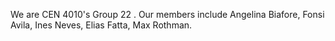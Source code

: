 We are CEN 4010's Group 22 . Our members include Angelina Biafore, Fonsi Avila, Ines Neves, Elias Fatta, Max Rothman.

